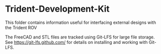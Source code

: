 # Trident-Development-Kit
This folder contains information useful for interfacing external designs with the Trident ROV

The FreeCAD and STL files are tracked using Git-LFS for large file storage.
See https://git-lfs.github.com/ for details on installing and working with Git-LFS.

